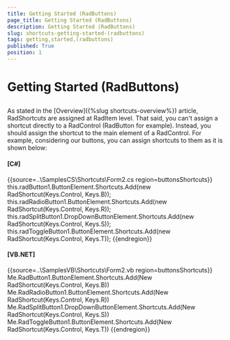 ```yaml
---
title: Getting Started (RadButtons)
page_title: Getting Started (RadButtons)
description: Getting Started (RadButtons)
slug: shortcuts-getting-started-(radbuttons)
tags: getting,started,(radbuttons)
published: True
position: 1
---
```


# Getting Started (RadButtons)



## 

As stated in the [Overview]({%slug shortcuts-overview%}) 
          article, RadShortcuts are assigned at RadItem level. That said, you can't assign a shortcut directly to a
          RadControl (RadButton for example). Instead, you should assign the shortcut to the main element of a RadControl. 
          For example, considering our buttons, you can assign shortcuts to them as it is shown below:
        

#### __[C#]__

{{source=..\SamplesCS\Shortcuts\Form2.cs region=buttonsShortcuts}}
	            this.radButton1.ButtonElement.Shortcuts.Add(new RadShortcut(Keys.Control, Keys.B));
	            this.radRadioButton1.ButtonElement.Shortcuts.Add(new RadShortcut(Keys.Control, Keys.R));
	            this.radSplitButton1.DropDownButtonElement.Shortcuts.Add(new RadShortcut(Keys.Control, Keys.S));
	            this.radToggleButton1.ButtonElement.Shortcuts.Add(new RadShortcut(Keys.Control, Keys.T));
	{{endregion}}



#### __[VB.NET]__

{{source=..\SamplesVB\Shortcuts\Form2.vb region=buttonsShortcuts}}
	        Me.RadButton1.ButtonElement.Shortcuts.Add(New RadShortcut(Keys.Control, Keys.B))
	        Me.RadRadioButton1.ButtonElement.Shortcuts.Add(New RadShortcut(Keys.Control, Keys.R))
	        Me.RadSplitButton1.DropDownButtonElement.Shortcuts.Add(New RadShortcut(Keys.Control, Keys.S))
	        Me.RadToggleButton1.ButtonElement.Shortcuts.Add(New RadShortcut(Keys.Control, Keys.T))
	{{endregion}}


